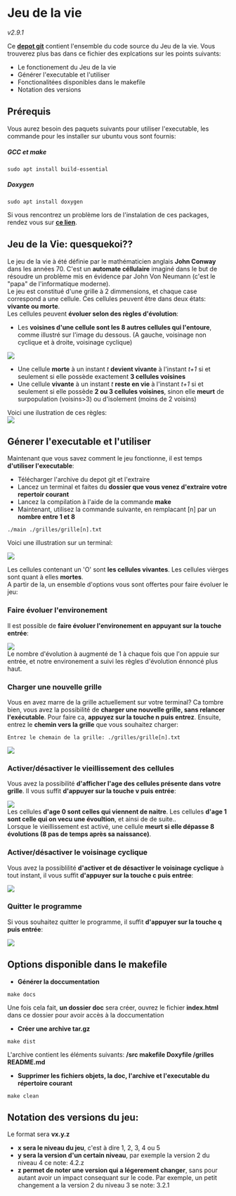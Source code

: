 # **Jeu de la vie**
*v2.9.1*



Ce **[depot git](https://git.unistra.fr/bendriss/tech-dev-rendu-jeu-de-la-vie)** contient l'ensemble du code source du Jeu de la vie. Vous trouverez plus bas dans ce fichier des explcations sur les points suivants:

- Le fonctionement du Jeu de la vie
- Générer l'executable et l'utiliser
- Fonctionalitées disponibles dans le makefile
- Notation des versions

Prérequis
---------
Vous aurez besoin des paquets suivants pour utiliser l'executable, les commande pour les installer sur ubuntu vous sont fournis:
##### GCC et make
```
sudo apt install build-essential
```

##### Doxygen
```
sudo apt install doxygen
```

Si vous rencontrez un problème lors de l'instalation de ces packages, rendez vous sur **[ce lien](https://askubuntu.com/questions/378558/unable-to-locate-package-while-trying-to-install-packages-with-apt)**.



## Jeu de la Vie: quesquekoi??

Le jeu de la vie à été définie par le mathématicien anglais **John Conway** dans les années 70. C'est un **automate céllulaire** imaginé dans le but de résoudre un problème mis en évidence par John Von Neumann (c'est le "papa" de l'informatique moderne).  
Le jeu est constitué d'une grille à 2 dimmensions, et chaque case correspond a une cellule. Ces cellules peuvent être dans deux états: **vivante ou morte**.  
Les cellules peuvent **évoluer selon des règles d'évolution**:
- Les **voisines d'une cellule sont les 8 autres cellules qui l'entoure**, comme illustré sur l'image du dessous. (A gauche, voisinage non cyclique et à droite, voisinage cyclique)

![](https://media.discordapp.net/attachments/879749492868526150/901791645899579402/unknown.png)
- Une cellule **morte** à un instant *t* **devient vivante** à l'instant *t+1* si et seulement si elle possède exactement **3 cellules voisines**
- Une cellule **vivante** à un instant *t* **reste en vie** à l'instant *t+1* si et seulement si elle possède **2 ou 3 cellules voisines**, sinon elle **meurt** de surpopulation (voisins>3) ou d'isolement (moins de 2 voisins)

Voici une ilustration de ces règles:  
![](https://cdn.discordapp.com/attachments/879749492868526150/901789717203386398/unknown.png)

## Génerer l'executable et l'utiliser
Maintenant que vous savez comment le jeu fonctionne, il est temps **d'utiliser l'executable**:  
- Télécharger l'archive du depot git et l'extraire
- Lancez un terminal et faites du **dossier que vous venez d'extraire votre repertoir courant**
- Lancez la compilation à l'aide de la commande **make**
- Maintenant, utilisez la commande suivante, en remplacant [n] par un **nombre entre 1 et 8**

```
./main ./grilles/grille[n].txt
```
Voici une illustration sur un terminal:

![](https://media.discordapp.net/attachments/879749492868526150/902862396798939146/make_and_use_executable.gif)

Les cellules contenant un 'O' sont **les cellules vivantes**. Les cellules vièrges sont quant à elles **mortes**.\
A partir de la, un ensemble d'options vous sont offertes pour faire évoluer le jeu:

### Faire évoluer l'environement
Il est possible de **faire évoluer l'environement en appuyant sur la touche entrée**:

![](https://media.discordapp.net/attachments/879749492868526150/902862810504106024/evolution.gif)  
Le nombre d'évolution à augmenté de 1 à chaque fois que l'on appuie sur entrée, et notre environement a suivi les règles d'évolution énnoncé plus haut.

### Charger une nouvelle grille

Vous en avez marre de la grille actuellement sur votre terminal? Ca tombre bien, vous avez la possibilité de **charger une nouvelle grille, sans relancer l'exécutable**. Pour faire ca, **appuyez sur la touche n puis entrez**. Ensuite, entrez le **chemin vers la grille** que vous souhaitez charger:  
```
Entrez le chemain de la grille: ./grilles/grille[n].txt
```
![](https://media.discordapp.net/attachments/879749492868526150/902863472931516426/load_new_grille.gif)

### Activer/désactiver le vieillissement des cellules
Vous avez la possibilité **d'afficher l'age des cellules présente dans votre grille**. Il vous suffit **d'appuyer sur la touche v puis entrée**:

![](https://cdn.discordapp.com/attachments/879749492868526150/903612816953589790/ezgif.com-gif-maker.gif)  
Les cellules **d'age 0 sont celles qui viennent de naitre**. Les cellules **d'age 1 sont celle qui on vecu une évoultion**, et ainsi de de suite..  
Lorsque le vieillissement est activé, une cellule **meurt si elle dépasse 8 évolutions (8 pas de temps après sa naissance)**.

### Activer/désactiver le voisinage cyclique

Vous avez la possiblilité **d'activer et de désactiver le voisinage cyclique** à tout instant, il vous suffit **d'appuyer sur la touche c puis entrée**:

![](https://media.discordapp.net/attachments/879749492868526150/902872988486094848/cyclique_or_no.gif)

### Quitter le programme
Si vous souhaitez quitter le programme, il suffit **d'appuyer sur la touche q puis entrée**:

![](https://media.discordapp.net/attachments/879749492868526150/902863516929761290/quit.gif)


## Options disponible dans le makefile

- **Générer la doccumentation**
```
make docs
```
Une fois cela fait, **un dossier doc** sera créer, ouvrez le fichier **index.html** dans ce dossier pour avoir accès à la doccumentation

- **Créer une archive tar.gz**
```
make dist
```
L'archive contient les éléments suivants: **/src makefile Doxyfile /grilles README.md**

- **Supprimer les fichiers objets, la doc, l'archive et l'executable du répertoire courant**
```
make clean
```

## Notation des versions du jeu:

Le format sera **vx.y.z**

- **x sera le niveau du jeu**, c'est à dire 1, 2, 3, 4 ou 5  
- **y sera la version d'un certain niveau**, par exemple la version 2 du niveau 4 ce note: 4.2.z  
- **z permet de noter une version qui a légerement changer**, sans pour autant avoir un impact consequant sur le code. Par exemple, un petit changement a la version 2 du niveau 3 se note: 3.2.1  

